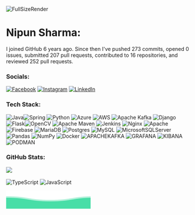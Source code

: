 ![FullSizeRender](https://github.com/nipunsharma12/nipunsharma12/assets/GH-Cover.jpg)

# Nipun Sharma:
I joined GitHub 6 years ago.
Since then I've pushed 273 commits, opened 0 issues, submitted 207 pull requests, contributed to 16 repositories, and reviewed 252 pull requests.

### Socials:
[![Facebook](https://img.shields.io/badge/Facebook-%231877F2.svg?logo=Facebook&logoColor=white)](https://facebook.com/nipunsharma128) [![Instagram](https://img.shields.io/badge/Instagram-%23E4405F.svg?logo=Instagram&logoColor=white)](https://instagram.com/nipunsharma128) [![LinkedIn](https://img.shields.io/badge/LinkedIn-%230077B5.svg?logo=linkedin&logoColor=white)](https://linkedin.com/in/nipunsharma12) 

### Tech Stack:
![Java](https://img.shields.io/badge/java-%23ED8B00.svg?style=flat&logo=openjdk&logoColor=white)![Spring](https://img.shields.io/badge/spring-%236DB33F.svg?style=flat&logo=spring&logoColor=white) ![Python](https://img.shields.io/badge/python-3670A0?style=flat&logo=python&logoColor=ffdd54) ![Azure](https://img.shields.io/badge/azure-%230072C6.svg?style=flat&logo=microsoftazure&logoColor=white) ![AWS](https://img.shields.io/badge/AWS-%23FF9900.svg?style=flat&logo=amazon-aws&logoColor=white) ![Apache Kafka](https://img.shields.io/badge/Apache%20Kafka-000?style=flat&logo=apachekafka) ![Django](https://img.shields.io/badge/django-%23092E20.svg?style=flat&logo=django&logoColor=white) ![Flask](https://img.shields.io/badge/flask-%23000.svg?style=flat&logo=flask&logoColor=white)![OpenCV](https://img.shields.io/badge/opencv-%23white.svg?style=flat&logo=opencv&logoColor=white) ![Apache Maven](https://img.shields.io/badge/Apache%20Maven-C71A36?style=flat&logo=Apache%20Maven&logoColor=white) ![Jenkins](https://img.shields.io/badge/jenkins-%232C5263.svg?style=flat&logo=jenkins&logoColor=white) ![Nginx](https://img.shields.io/badge/nginx-%23009639.svg?style=flat&logo=nginx&logoColor=white) ![Apache](https://img.shields.io/badge/apache-%23D42029.svg?style=flat&logo=apache&logoColor=white) ![Firebase](https://img.shields.io/badge/Firebase-039BE5?style=flat&logo=Firebase&logoColor=white) ![MariaDB](https://img.shields.io/badge/MariaDB-003545?style=flat&logo=mariadb&logoColor=white) ![Postgres](https://img.shields.io/badge/postgres-%23316192.svg?style=flat&logo=postgresql&logoColor=white) ![MySQL](https://img.shields.io/badge/mysql-%2300000f.svg?style=flat&logo=mysql&logoColor=white) ![MicrosoftSQLServer](https://img.shields.io/badge/Microsoft%20SQL%20Server-CC2927?style=flat&logo=microsoft%20sql%20server&logoColor=white) ![Pandas](https://img.shields.io/badge/pandas-%23150458.svg?style=flat&logo=pandas&logoColor=white) ![NumPy](https://img.shields.io/badge/numpy-%23013243.svg?style=flat&logo=numpy&logoColor=white) ![Docker](https://img.shields.io/badge/docker-%230db7ed.svg?style=flat&logo=docker&logoColor=white) ![APACHEKAFKA](https://img.shields.io/badge/apachekafka-231F20.svg?style=flat&logo=apachekafka&logoColor=white&color=%23231F20) ![GRAFANA](https://img.shields.io/badge/grafana-F46800.svg?style=flat&logo=grafana&logoColor=white&color=%23F46800) ![KIBANA](https://img.shields.io/badge/kibana-005571.svg?style=flat&logo=kibana&logoColor=white&color=%23005571) ![PODMAN](https://img.shields.io/badge/podman-892CA0.svg?style=flat&logo=podman&logoColor=white)

### GitHub Stats:
![](https://github-readme-streak-stats.herokuapp.com/?user=nipunsharma12&theme=dark&hide_border=false)<br/>

![TypeScript](https://img.shields.io/static/v1?style=flat-square&label=%E2%A0%80&color=555&labelColor=%233178c6&message=TypeScript%EF%B8%B199.5%25)
![JavaScript](https://img.shields.io/static/v1?style=flat-square&label=%E2%A0%80&color=555&labelColor=%23f1e05a&message=JavaScript%EF%B8%B10.4%25)


![Nipun Sharma](./assets/wave_footer.svg)
